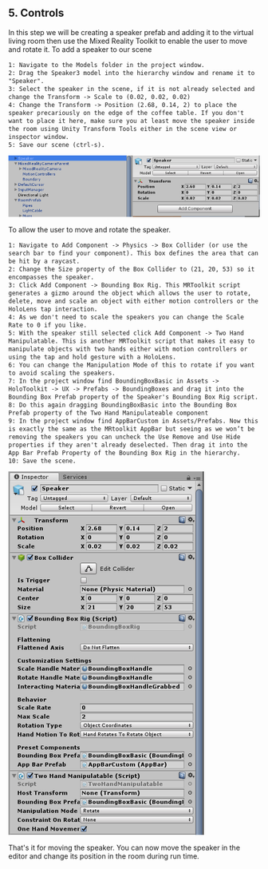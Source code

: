 ## 5. Controls

In this step we will be creating a speaker prefab and adding it to the virtual living room then use the Mixed Reality Toolkit to enable the user to move and rotate it. To add a speaker to our scene 

    1: Navigate to the Models folder in the project window.
    2: Drag the Speaker3 model into the hierarchy window and rename it to "Speaker".
    3: Select the speaker in the scene, if it is not already selected and change the Transform -> Scale to (0.02, 0.02, 0.02)
    4: Change the Transform -> Position (2.68, 0.14, 2) to place the speaker precariously on the edge of the coffee table. If you don't want to place it here, make sure you at least move the speaker inside the room using Unity Transform Tools either in the scene view or inspector window.
    5: Save our scene (ctrl-s).

![Speaker transform details](../media/8.png)

To allow the user to move and rotate the speaker.

    1: Navigate to Add Component -> Physics -> Box Collider (or use the search bar to find your component). This box defines the area that can be hit by a raycast.
    2: Change the Size property of the Box Collider to (21, 20, 53) so it encompasses the speaker.
    3: Click Add Component -> Bounding Box Rig. This MRToolkit script generates a gizmo around the object which allows the user to rotate, delete, move and scale an object with either motion controllers or the HoloLens tap interaction.
    4: As we don't need to scale the speakers you can change the Scale Rate to 0 if you like.
    5: With the speaker still selected click Add Component -> Two Hand Manipulatable. This is another MRToolkit script that makes it easy to manipulate objects with two hands either with motion controllers or using the tap and hold gesture with a HoloLens.
    6: You can change the Manipulation Mode of this to rotate if you want to avoid scaling the speakers.
    7: In the project window find BoundingBoxBasic in Assets -> HoloToolkit -> UX -> Prefabs -> BoundingBoxes and drag it into the Bounding Box Prefab property of the Speaker's Bounding Box Rig script.
    8: Do this again dragging BoundingBoxBasic into the Bounding Box Prefab property of the Two Hand Manipulateable component
    9: In the project window find AppBarCustom in Assets/Prefabs. Now this is exactly the same as the MRtoolkit AppBar but seeing as we won’t be removing the speakers you can uncheck the Use Remove and Use Hide properties if they aren't already deselected. Then drag it into the App Bar Prefab Property of the Bounding Box Rig in the hierarchy.
    10: Save the scene.

![Speaker movement control components](../media/9.png)

That's it for moving the speaker. You can now move the speaker in the editor and change its position in the room during run time.